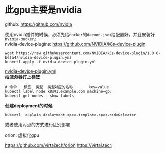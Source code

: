 # 此gpu主要是nvidia

github: https://github.com/nvidia

使用nvidia插件的时候，必须先给`docker`的`daemon.json`给配置好，并且安装好`nvidia-docker2`  
nvidia-device-plugins: https://github.com/NVIDIA/k8s-device-plugin

```
wget https://raw.githubusercontent.com/NVIDIA/k8s-device-plugin/1.0.0-beta4/nvidia-device-plugin.yml
kubectl apply -f nvidia-device-plugin.yml
```
[nvidia-device-plugin.yml](/manifests/example/nvidia/nvidia.yaml)  
**给服务器打上标签**  

```
# 命令   标签  类型  类型对应的名称       key=value
kubectl label node k8s01.example.com machine=gpu
kubectl get nodes --show-labels
```

**创建deployment的时候**  
```
kubectl  explain deployment.spec.template.spec.nodeSelector
```

或者使用污点的方式进行区别部署


orion: 虚拟化gpu

https://github.com/virtaitech/orion
https://virtai.tech
